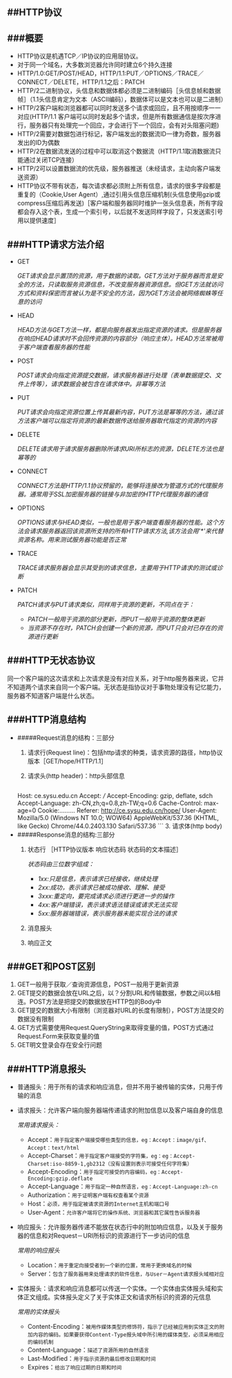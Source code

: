 ##HTTP协议
---
###概要
---
- HTTP协议是机遇TCP／IP协议的应用层协议。
- 对于同一个域名，大多数浏览器允许同时建立6个持久连接
- HTTP/1.0:GET/POST/HEAD，HTTP/1.1:PUT／OPTIONS／TRACE／CONNECT／DELETE，HTTP/1.1之后：PATCH
- HTTP/2二进制协议，头信息和数据体都必须是二进制编码［头信息帧和数据帧］（1.1头信息肯定为文本（ASCII编码），数据体可以是文本也可以是二进制）
- HTTP/2客户端和浏览器都可以同时发送多个请求或回应，且不用按顺序一一对应(HTTP/1.1 客户端可以同时发起多个请求，但是所有数据通信是按次序进行，服务器只有处理完一个回应，才会进行下一个回应，会有对头阻塞问题)
- HTTP/2需要对数据包进行标记，客户端发出的数据流ID一律为奇数，服务器发出的ID为偶数
- HTTP/2在数据流发送的过程中可以取消这个数据流（HTTP/1.1取消数据流只能通过关闭TCP连接）
- HTTP/2可以设置数据流的优先级，服务器推送（未经请求，主动向客户端发送资源）
- HTTP协议不带有状态，每次请求都必须附上所有信息，请求的很多字段都是重复的（Cookie,User Agent）,通过引用头信息压缩机制(头信息使用gzip或compress压缩后再发送)［客户端和服务器同时维护一张头信息表，所有字段都会存入这个表，生成一个索引号，以后就不发送同样字段了，只发送索引号用以提供速度］

###HTTP请求方法介绍
---
+ GET

	*GET请求会显示置顶的资源，用于数据的读取。GET方法对于服务器而言是安全的方法，只读取服务资源信息，不改变服务器资源信息。但GET方法就访问方式和资料保密而言被认为是不安全的方法，因为GET方法会被网络蜘蛛等任意的访问*
+ HEAD
	
	*HEAD方法与GET方法一样，都是向服务器发出指定资源的请求。但是服务器在响应HEAD请求时不会回传资源的内容部分（响应主体）。HEAD方法常被用于客户端查看服务器的性能*
+ POST

	*POST请求会向指定资源提交数据，请求服务器进行处理（表单数据提交、文件上传等），请求数据会被包含在请求体中。非幂等方法*
+ PUT

	*PUT请求会向指定资源位置上传其最新内容，PUT方法是幂等的方法，通过该方法客户端可以指定将资源的最新数据传送给服务器取代指定的资源的内容*
+ DELETE

	*DELETE请求用于请求服务器删除所请求URI所标志的资源，DELETE方法也是幂等的*
+ CONNECT

	*CONNECT方法是HTTP/1.1协议预留的，能够将连接改为管道方式的代理服务器。通常用于SSL加密服务器的链接与非加密的HTTP代理服务器的通信*
+ OPTIONS

	*OPTIONS请求与HEAD类似，一般也是用于客户端查看服务器的性能。这个方法会请求服务器返回该资源所支持的所有HTTP请求方法,该方法会用'\*'来代替资源名称。用来测试服务器功能是否正常*
+ TRACE

	*TRACE请求服务器会显示其受到的请求信息，主要用于HTTP请求的测试或诊断*
+ PATCH

	*PATCH请求与PUT请求类似，同样用于资源的更新，不同点在于：*
	
	+ *PATCH一般用于资源的部分更新，而PUT一般用于资源的整体更新*
	+ *当资源不存在时，PATCH会创建一个新的资源，而PUT只会对已存在的资源进行更新*
	
	
###HTTP无状态协议
---
同一个客户端的这次请求和上次请求是没有对应关系，对于http服务器来说，它并不知道两个请求来自同一个客户端。无状态是指协议对于事物处理没有记忆能力，服务器不知道客户端是什么状态。

###HTTP消息结构
---
+ #####Request消息的结构：三部分
	1. 请求行(Request line)：包括http请求的种类，请求资源的路径，http协议版本［GET/hope/HTTP/1.1］
	2. 请求头(http header)：http头部信息
	
		```
	Host: ce.sysu.edu.cn
	Accept: */*
	Accept-Encoding: gzip, deflate, sdch
	Accept-Language: zh-CN,zh;q=0.8,zh-TW;q=0.6
	Cache-Control: max-age=0
	Cookie:.........
	Referer: http://ce.sysu.edu.cn/hope/
	User-Agent: Mozilla/5.0 (Windows NT 10.0; WOW64) AppleWebKit/537.36 (KHTML, 	like Gecko) Chrome/44.0.2403.130 Safari/537.36
		```
	3. 请求体(http body)
+ #####Response消息的结构:三部分
	1. 状态行 ［HTTP协议版本 响应状态码 状态码的文本描述］
	
		*状态码由三位数字组成：*
		+ *1xx:只是信息，表示请求已经接收，继续处理*
		+ *2xx:成功，表示请求已被成功接收、理解、接受*
		+ *3xxx:重定向，要完成请求必须进行更进一步的操作*
		+ *4xx:客户端错误，表示请求语法错误或请求无法实现*
		+ *5xx:服务器端错误，表示服务器未能实现合法的请求*
	2. 消息报头
	3. 响应正文
	
###GET和POST区别
---
1. GET一般用于获取／查询资源信息，POST一般用于更新资源
2. GET提交的数据会放在URL之后，以？分割URL和传输数据，参数之间以&相连。POST方法是把提交的数据放在HTTP包的Body中
3. GET提交的数据大小有限制（浏览器对URL的长度有限制），POST方法提交的数据没有限制
4. GET方式需要使用Request.QueryString来取得变量的值，POST方式通过Request.Form来获取变量的值
5. GET明文登录会存在安全行问题


###HTTP消息报头
---
- 普通报头：用于所有的请求和响应消息，但并不用于被传输的实体，只用于传输的消息
- 请求报头：允许客户端向服务器端传递请求的附加信息以及客户端自身的信息
	
	*常用请求报头：*
	
	+ Accept：`用于指定客户端接受哪些类型的信息，eg：Accept：image/gif、Accept：text/html`
	+ Accept-Charset：`用于指定客户端接受的字符集，eg：eg：Accept-Charset:iso-8859-1,gb2312（没有设置则表示可接受任何字符集）`
	+ Accept-Encoding：`用于指定可接受的内容编码，eg：Accept-Encoding:gzip.deflate`
	+ Accept-Language：`用于指定一种自然语言，eg：Accept-Language:zh-cn`
	+ Authorization：`用于证明客户端有权查看某个资源`
	+ Host：`必须，用于指定被请求资源的Internet主机和端口号`
	+ User-Agent：`允许客户端将它的操作系统、浏览器和其它属性告诉服务器`
	
- 响应报头：允许服务器传递不能放在状态行中的附加响应信息，以及关于服务器的信息和对Request－URI所标识的资源进行下一步访问的信息

	*常用的响应报头*
	
	+ Location：`用于重定向接受者到一个新的位置，常用于更换域名的时候`
	+ Server：`包含了服务器用来处理请求的软件信息，与User－Agent请求报头域相对应`
- 实体报头：请求和响应消息都可以传送一个实体。一个实体由实体报头域和实体正文组成。实体报头定义了关于实体正文和请求所标识的资源的元信息

	*常用的实体报头*
	
	+ Content-Encoding：`被用作媒体类型的修饰符，指示了已经被应用到实体正文的附加内容的编码。如果要获得Content-Type报头域中所引用的媒体类型，必须采用相应的编码机制`
	+ Content-Language：`描述了资源所用的自然语言`
	+ Last-Modified：`用于指示资源的最后修改日期和时间`
	+ Expires：`给出了响应过期的日期和时间`
